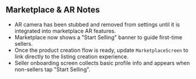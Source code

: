 ## Marketplace & AR Notes

- AR camera has been stubbed and removed from settings until it is integrated into marketplace AR features.
- Marketplace now shows a "Start Selling" banner to guide first-time sellers.
- Once the product creation flow is ready, update `MarketplaceScreen` to link directly to the listing creation experience.
- Seller onboarding screen collects basic profile info and appears when non-sellers tap "Start Selling".

